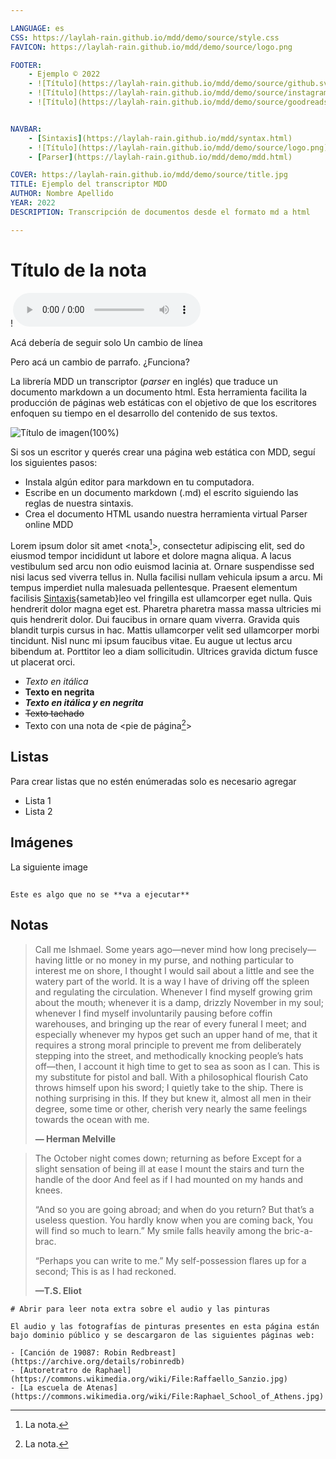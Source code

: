 ```yaml
---

LANGUAGE: es
CSS: https://laylah-rain.github.io/mdd/demo/source/style.css
FAVICON: https://laylah-rain.github.io/mdd/demo/source/logo.png

FOOTER:
    - Ejemplo © 2022
    - ![Título](https://laylah-rain.github.io/mdd/demo/source/github.svg)(45px)(https://github.com/minddo-education/mdd)
    - ![Título](https://laylah-rain.github.io/mdd/demo/source/instagram.svg)(45px)(https://www.instagram.com)
    - ![Título](https://laylah-rain.github.io/mdd/demo/source/goodreads.svg)(45px)(https://www.goodreads.com)


NAVBAR:
    - [Sintaxis](https://laylah-rain.github.io/mdd/syntax.html)
    - ![Título](https://laylah-rain.github.io/mdd/demo/source/logo.png)(45px)(https://www.instagram.com){sametab}
    - [Parser](https://laylah-rain.github.io/mdd/demo/mdd.html)

COVER: https://laylah-rain.github.io/mdd/demo/source/title.jpg
TITLE: Ejemplo del transcriptor MDD
AUTHOR: Nombre Apellido
YEAR: 2022
DESCRIPTION: Transcripción de documentos desde el formato md a html

---
```



# Título de la nota

!![Título de audio](https://laylah-rain.github.io/mdd/demo/source/audio.m4a)

Acá debería de seguir solo 
Un cambio de línea

Pero acá un cambio de parrafo. ¿Funciona?

La librería MDD un transcriptor (*parser* en inglés) que traduce un documento markdown a un documento html. Esta herramienta facilita la producción de páginas web estáticas con el objetivo de que los escritores enfoquen su tiempo en el desarrollo del contenido de sus textos. 

![Título de imagen](https://laylah-rain.github.io/mdd/images/mdd.svg)(100%)

Si sos un escritor y querés crear una página web estática con MDD, seguí los siguientes pasos:

- Instala algún editor para markdown en tu computadora. 
- Escribe en un documento markdown (.md) el escrito siguiendo las reglas de nuestra sintaxis. 
- Crea el documento HTML usando nuestra herramienta virtual Parser online MDD

Lorem ipsum dolor sit amet <nota[^1]>, consectetur adipiscing elit, sed do eiusmod tempor incididunt ut labore et dolore magna aliqua. A lacus vestibulum sed arcu non odio euismod lacinia at. Ornare suspendisse sed nisi lacus sed viverra tellus in. Nulla facilisi nullam vehicula ipsum a arcu. Mi tempus imperdiet nulla malesuada pellentesque. Praesent elementum facilisis [Sintaxis](https://minddo-education.github.io/mdd/syntax.html){sametab}leo vel fringilla est ullamcorper eget nulla. Quis hendrerit dolor magna eget est. Pharetra pharetra massa massa ultricies mi quis hendrerit dolor. Dui faucibus in ornare quam viverra. Gravida quis blandit turpis cursus in hac. Mattis ullamcorper velit sed ullamcorper morbi tincidunt. Nisl nunc mi ipsum faucibus vitae. Eu augue ut lectus arcu bibendum at. Porttitor leo a diam sollicitudin. Ultrices gravida dictum fusce ut placerat orci.

- *Texto en itálica*
- **Texto en negrita**
- ***Texto en itálica y en negrita***
- ~~Texto tachado~~
- Texto con una nota de <pie de página[^2]>

## Listas 

Para crear listas que no estén enúmeradas solo es necesario agregar 

- Lista 1
- Lista 2

## Imágenes

La siguiente image

## 

```
Este es algo que no se **va a ejecutar**
```


## Notas


> Call me Ishmael. Some years ago⁠—never mind how long precisely⁠—having little or no money in my purse, and nothing particular to interest me on shore, I thought I would sail about a little and see the watery part of the world. It is a way I have of driving off the spleen and regulating the circulation. Whenever I find myself growing grim about the mouth; whenever it is a damp, drizzly November in my soul; whenever I find myself involuntarily pausing before coffin warehouses, and bringing up the rear of every funeral I meet; and especially whenever my hypos get such an upper hand of me, that it requires a strong moral principle to prevent me from deliberately stepping into the street, and methodically knocking people’s hats off⁠—then, I account it high time to get to sea as soon as I can. This is my substitute for pistol and ball. With a philosophical flourish Cato throws himself upon his sword; I quietly take to the ship. There is nothing surprising in this. If they but knew it, almost all men in their degree, some time or other, cherish very nearly the same feelings towards the ocean with me.
>
> **— Herman Melville**


> The October night comes down; returning as before
> Except for a slight sensation of being ill at ease
> I mount the stairs and turn the handle of the door
> And feel as if I had mounted on my hands and knees.
>
> “And so you are going abroad; and when do you return?
> But that’s a useless question.
> You hardly know when you are coming back,
> You will find so much to learn.”
> My smile falls heavily among the bric-a-brac.
>
> “Perhaps you can write to me.”
> My self-possession flares up for a second;
> This is as I had reckoned.
>
> **—T.S. Eliot**


[^1]: La nota.
[^2]: La nota.


``` note
# Abrir para leer nota extra sobre el audio y las pinturas

El audio y las fotografías de pinturas presentes en esta página están bajo dominio público y se descargaron de las siguientes páginas web:

- [Canción de 19087: Robin Redbreast](https://archive.org/details/robinredb)
- [Autoretratro de Raphael](https://commons.wikimedia.org/wiki/File:Raffaello_Sanzio.jpg)
- [La escuela de Atenas](https://commons.wikimedia.org/wiki/File:Raphael_School_of_Athens.jpg)

```
